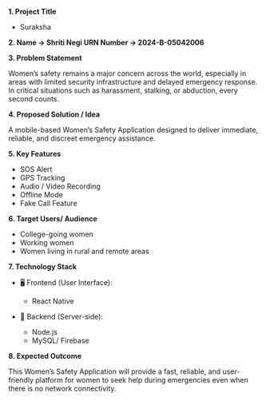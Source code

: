 
**1. Project Title**

*  Suraksha

**2. Name -> Shriti Negi URN Number -> 2024-B-05042006**

**3. Problem Statement**

Women’s safety remains a major concern across the world, especially in areas with limited security infrastructure and delayed emergency response. In critical situations such as harassment, stalking, or abduction, every second counts.


**4. Proposed Solution / Idea**

A mobile-based Women’s Safety Application designed to deliver immediate, reliable, and discreet emergency assistance.


**5. Key Features**

* SOS Alert 
* GPS Tracking
* Audio / Video Recording
* Offline Mode
* Fake Call Feature

**6. Target Users/ Audience**

* College-going women
* Working women
* Women living in rural and remote areas

**7. Technology Stack**

* 🖥️ Frontend (User Interface):
   * React Native

* 🧠 Backend (Server-side):
   * Node.js
   * MySQL/ Firebase 

**8. Expected Outcome**

This Women’s Safety Application will provide a fast, reliable, and user-friendly platform for women to seek help during emergencies even when there is no network connectivity.



